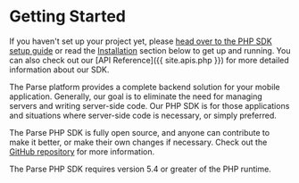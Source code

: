 # Getting Started

If you haven't set up your project yet, please [head over to the PHP SDK setup guide](https://github.com/parse-community/parse-php-sdk#installation) or read the [Installation](#installation) section below to get up and running. You can also check out our [API Reference]({{ site.apis.php }}) for more detailed information about our SDK.

The Parse platform provides a complete backend solution for your mobile application. Generally, our goal is to eliminate the need for managing servers and writing server-side code. Our PHP SDK is for those applications and situations where server-side code is necessary, or simply preferred.

The Parse PHP SDK is fully open source, and anyone can contribute to make it better, or make their own changes if necessary.  Check out the [GitHub repository](https://github.com/parse-community/parse-php-sdk) for more information.

The Parse PHP SDK requires version 5.4 or greater of the PHP runtime.
